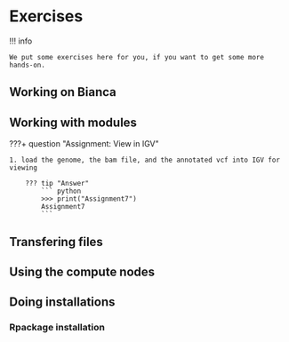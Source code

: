 # Exercises

!!! info

    We put some exercises here for you, if you want to get some more hands-on.
    
## Working on Bianca


## Working with modules

???+ question "Assignment: View in IGV"

    
    1. load the genome, the bam file, and the annotated vcf into IGV for viewing

        ??? tip "Answer"
            ``` python
            >>> print("Assignment7")
            Assignment7
            ```


## Transfering files


## Using the compute nodes


## Doing installations

### Rpackage installation
